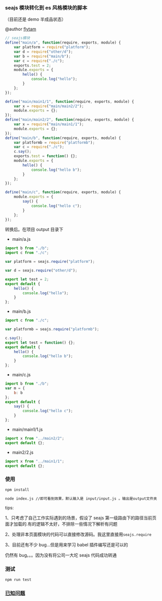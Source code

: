 ### seajs 模块转化到 es 风格模块的脚本

（目前还是 demo 半成品状态）

@author [flytam](https://github.com/flytam)

```javascript
// seajs模块
define("main/a", function(require, exports, module) {
    var platform = require("platform");
    var d = require("other/d");
    var b = require("main/b");
    var c = require("./c");
    exports.test = 2;
    module.exports = {
        hello() {
            console.log("hello");
        }
    };
});

define("main/main1/1", function(require, exports, module) {
    var x = require("main/main2/2");
    module.exports = {};
});
define("main/main2/2", function(require, exports, module) {
    var x = require("main/main1/1");
    module.exports = {};
});
define("main/b", function(require, exports, module) {
    var platformb = require("platformb");
    var c = require("./c");
    c.say();
    exports.test = function() {};
    module.exports = {
        hello() {
            console.log("hello b");
        }
    };
});

define("main/c", function(require, exports, module) {
    module.exports = {
        say() {
            console.log("hello c");
        }
    };
});
```

转换后。在项目 output 目录下

-   main/a.js

```javascript
import b from "./b";
import c from "./c";

var platform = seajs.require("platform");

var d = seajs.require("other/d");

export let test = 2;
export default {
    hello() {
        console.log("hello");
    }
};
```

-   main/b.js

```javascript
import c from "./c";

var platformb = seajs.require("platformb");

c.say();
export let test = function() {};
export default {
    hello() {
        console.log("hello b");
    }
};
```

-   main/c.js

```javascript
import b from "./b";
var m = {
    b: b
};
export default {
    say() {
        console.log("hello c");
    }
};
```

-   main/main1/1.js

```javascript
import x from "../main2/2";
export default {};
```

-   main2/2.js

```javascript
import x from "../main1/1";
export default {};
```

### 使用

```bash
npm install

node index.js //即可看到效果，默认输入是 input/input.js 。输出是output文件夹
```

tips:

1、只考虑了自己工作实际遇到的场景，假设了 seajs 第一级路由下的路径当前页面才加载的.有的逻辑不太好，不排除一些情况下解析有问题

2、处理非本页面模块的代码可以直接修改源码。我这里直接用`seajs.require`

3、目前还有不少 bug...但是用来学习 babel 插件编写还是可以的

仍然有 bug。。。因为没有将公司一大坨 seajs 代码成功转通

### 测试

```bash
npm run test
```

### [已知问题](./todo.md)
